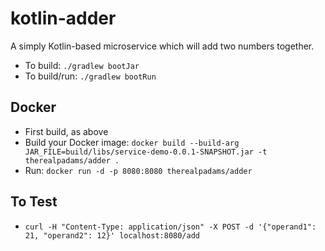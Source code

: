 # kotlin-adder
A simply Kotlin-based microservice which will add two numbers together.

- To build: `./gradlew bootJar`
- To build/run: `./gradlew bootRun`

## Docker
- First build, as above
- Build your Docker image: `docker build --build-arg JAR_FILE=build/libs/service-demo-0.0.1-SNAPSHOT.jar -t therealpadams/adder .`
- Run: `docker run -d -p 8080:8080 therealpadams/adder`

## To Test
- `curl -H "Content-Type: application/json" -X POST -d '{"operand1": 21, "operand2": 12}' localhost:8080/add`
